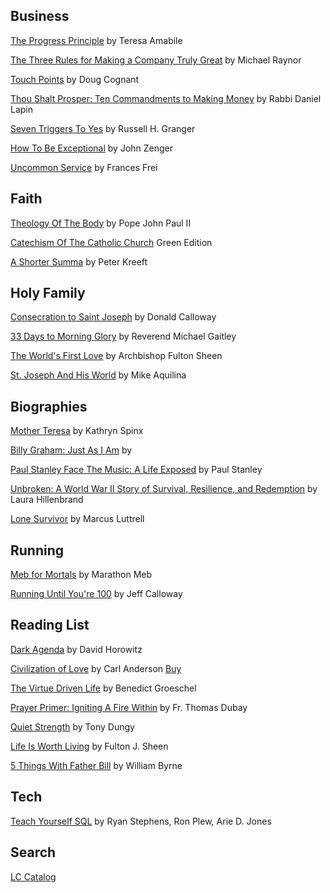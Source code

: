 Business
---
[The Progress Principle](http://www.progressprinciple.com/books/single/the_progress_principle) 
by Teresa Amabile    

[The Three Rules for Making a Company Truly Great](https://hbr.org/2013/04/three-rules-for-making-a-company-truly-great) 
by Michael Raynor

[Touch Points](https://conantleadership.com/books/touchpoints/) 
by Doug Cognant  

[Thou Shalt Prosper: Ten Commandments to Making Money](https://lccn.loc.gov/2009038783) 
by Rabbi Daniel Lapin  

[Seven Triggers To Yes](https://lccn.loc.gov/2007035871) 
by Russell H. Granger  

[How To Be Exceptional](https://lccn.loc.gov/2012016230) 
by John Zenger  

[Uncommon Service]() 
by Frances Frei  

Faith  
---
[Theology Of The Body]() 
by Pope John Paul II  

[Catechism Of The Catholic Church]() 
Green Edition  

[A Shorter Summa]() 
by Peter Kreeft

Holy Family
---
[Consecration to Saint Joseph](https://www.consecrationtostjoseph.org/) 
by Donald Calloway  

[33 Days to Morning Glory](https://www.shopmercy.org/33-days-to-morning-glory.html) 
by Reverend Michael Gaitley  
   
[The World's First Love](https://www.ignatius.com/The-Worlds-First-Love-2nd-edition-P2860.aspx) 
by Archbishop Fulton Sheen  

[St. Joseph And His World](https://scepterpublishers.org/products/st-joseph-and-his-world) 
by Mike Aquilina

Biographies
---
[Mother Teresa](https://www.harpercollins.com/products/mother-teresa-revised-edition-kathryn-spink) 
by Kathryn Spinx  

[Billy Graham: Just As I Am]() 
by 

[Paul Stanley Face The Music: A Life Exposed](https://lccn.loc.gov/2013037896) 
by Paul Stanley

[Unbroken: A World War II Story of Survival, Resilience, and Redemption](https://lccn.loc.gov/2013497761)
by Laura Hillenbrand

[Lone Survivor](https://lccn.loc.gov/2014655097)
by Marcus Luttrell  

Running 
---
[Meb for Mortals](https://marathonmeb.com/product/autographed-meb-for-mortals/) 
by Marathon Meb  

[Running Until You're 100](https://www.biblio.com/9781841263090) 
by Jeff Calloway  

Reading List
---
[Dark Agenda](https://lccn.loc.gov/2018277449) 
by David Horowitz

[Civilization of Love](http://www.acivilizationoflove.com/)
by Carl Anderson [Buy](https://www.knightsgear.com/products/605717)  

[The Virtue Driven Life](https://lccn.loc.gov/2006932354) 
by Benedict Groeschel

[Prayer Primer: Igniting A Fire Within](https://lccn.loc.gov/2018949828) 
by Fr. Thomas Dubay  

[Quiet Strength](https://lccn.loc.gov/2007300164) 
by Tony Dungy  

[Life Is Worth Living]() 
by Fulton J. Sheen

[5 Things With Father Bill](https://store.loyolapress.com/5-things-with-father-bill) 
by William Byrne

Tech
---
[Teach Yourself SQL](https://lccn.loc.gov/2011011148)
by Ryan Stephens, Ron Plew, Arie D. Jones  

Search  
---
[LC Catalog](https://catalog.loc.gov/)  